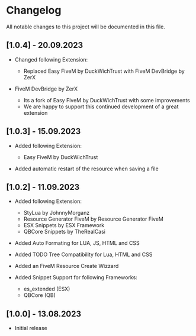 # Changelog

All notable changes to this project will be documented in this file.

## [1.0.4] - 20.09.2023
- Changed following Extension:
    - Replaced Easy FiveM by DuckWichTrust with FiveM DevBridge by ZerX

- FiveM DevBridge by ZerX
    - Its a fork of Easy FiveM by DuckWichTrust with some improvements
    - We are happy to support this continued development of a great extension

## [1.0.3] - 15.09.2023
- Added following Extension:
    - Easy FiveM by DuckWichTrust

- Added automatic restart of the resource when saving a file

## [1.0.2] - 11.09.2023
- Added following Extension:
    - StyLua by JohnnyMorganz
    - Resource Generator FiveM by Resource Generator FiveM
    - ESX Snippets by ESX Framework
    - QBCore Snippets by TheRealCasi

- Added Auto Formating for LUA, JS, HTML and CSS
- Added TODO Tree Compatibility for Lua, HTML and CSS
- Added an FiveM Resource Create Wizzard
- Added Snippet Support for following Frameworks:
    - es_extended (ESX)
    - QBCore (QB)

## [1.0.0] - 13.08.2023

- Initial release 